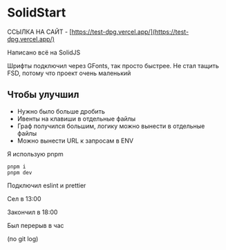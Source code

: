 # SolidStart

ССЫЛКА НА САЙТ - [https://test-dpg.vercel.app/](https://test-dpg.vercel.app/)

Написано всё на SolidJS

Шрифты подключил через GFonts, так просто быстрее.
Не стал тащить FSD, потому что проект очень маленький

## Чтобы улучшил
- Нужно было больше дробить
- Ивенты на клавиши в отдельные файлы
- Граф получился большим, логику можно вынести в отдельные файлы
- Можно вынести URL к запросам в ENV

Я использую pnpm
```
pnpm i
pnpm dev
```

Подключил eslint и prettier

Сел в 13:00

Закончил в 18:00

Был перерыв в час

(по git log)
